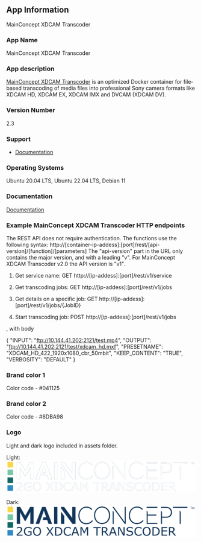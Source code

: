 ## App Information
MainConcept XDCAM Transcoder

### App Name
MainConcept XDCAM Transcoder

### App description
[MainConcept XDCAM Transcoder](https://www.mainconcept.com/mc2go) is an optimized Docker container for file-based transcoding of media files into professional Sony camera formats like XDCAM HD, XDCAM EX, XDCAM IMX and DVCAM (XDCAM DV).

### Version Number
2.3

### Support
* [Documentation](https://www.mainconcept.com/mc2go)

### Operating Systems
Ubuntu 20.04 LTS, Ubuntu 22.04 LTS, Debian 11

### Documentation
[Documentation](https://www.mainconcept.com/mc2go)

### Example MainConcept XDCAM Transcoder HTTP endpoints
The REST API does not require authentication. The functions use the following syntax:
http://[container-ip-addess]:[port]/rest/[api-version]/[function]/[parameters]
The "api-version" part in the URL only contains the major version, and with a leading "v". For 
MainConcept XDCAM Transcoder v2.0 the API version is "v1".

1. Get service name:
GET http://[ip-addess]:[port]/rest/v1/service

2. Get transcoding jobs:
GET http://[ip-addess]:[port]/rest/v1/jobs

3. Get details on a specific job:
GET http://[ip-addess]:[port]/rest/v1/jobs/{JobID}

4. Start transcoding job:
POST http://[ip-addess]:[port]/rest/v1/jobs

, with body

{
  "INPUT": "ftp://10.144.41.202:2121/test.mp4",
  "OUTPUT": "ftp://10.144.41.202:2121/test/xdcam_hd.mxf",
  "PRESETNAME": "XDCAM_HD_422_1920x1080_cbr_50mbit",
  "KEEP_CONTENT": "TRUE",
  "VERBOSITY": "DEFAULT"
}

### Brand color 1
Color code - #041125

### Brand color 2
Color code - #6DBA98

### Logo
Light and dark logo included in assets folder.

Light:
![light](assets/MC2GOXDCAM_White.svg)

Dark:
![dark](assets/MC2GOXDCAM.svg)
